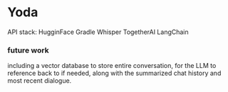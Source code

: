 # Yoda

API stack:
HugginFace Gradle
Whisper
TogetherAI
LangChain

### future work
including a vector database to store entire conversation, for the LLM to reference back to if needed, along with the summarized chat history and most recent dialogue.
